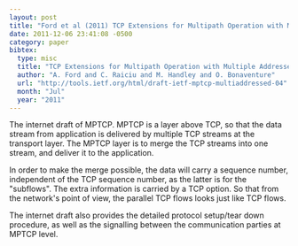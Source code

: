 ```yaml
---
layout: post
title: "Ford et al (2011) TCP Extensions for Multipath Operation with Multiple Addresses (Internet Draft)"
date: 2011-12-06 23:41:08 -0500
category: paper
bibtex:
  type: misc
  title: "TCP Extensions for Multipath Operation with Multiple Addresses"
  author: "A. Ford and C. Raiciu and M. Handley and O. Bonaventure"
  url: "http://tools.ietf.org/html/draft-ietf-mptcp-multiaddressed-04"
  month: "Jul"
  year: "2011"
---
```

The internet draft of MPTCP. MPTCP is a layer above TCP, so that the data stream from application is delivered by multiple TCP streams at the transport layer. The MPTCP layer is to merge the TCP streams into one stream, and deliver it to the application.

In order to make the merge possible, the data will carry a sequence number, independent of the TCP sequence number, as the latter is for the "subflows". The extra information is carried by a TCP option. So that from the network's point of view, the parallel TCP flows looks just like TCP flows.

The internet draft also provides the detailed protocol setup/tear down procedure, as well as the signalling between the communication parties at MPTCP level.
